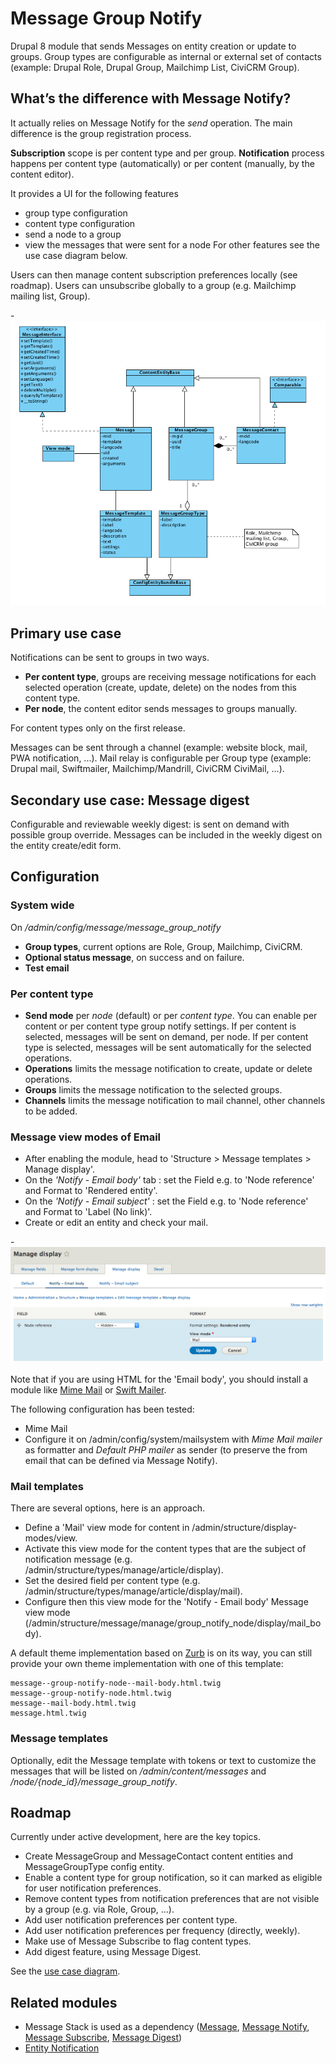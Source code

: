 # Message Group Notify


Drupal 8 module that sends Messages on entity creation or update to groups.
Group types are configurable as internal or external set of contacts
(example: Drupal Role, Drupal Group, Mailchimp List, CiviCRM Group).

## What’s the difference with Message Notify?

It actually relies on Message Notify for the _send_ operation.
The main difference is the group registration process.

**Subscription** scope is per content type and per group.
**Notification** process happens per content type (automatically)
 or per content (manually, by the content editor).

It provides a UI for the following features
- group type configuration
- content type configuration
- send a node to a group
- view the messages that were sent for a node
For other features see the use case diagram below.

Users can then manage content subscription preferences locally (see roadmap).
Users can unsubscribe globally to a group (e.g. Mailchimp mailing list, Group).

-![Message Group Notify entities](documentation/diagram/class/message_group_notify_entities.png?raw=true "Message Group Notify entities")

## Primary use case

Notifications can be sent to groups in two ways.
- **Per content type**, groups are receiving message notifications
for each selected operation (create, update, delete) on the nodes
from this content type.
- **Per node**, the content editor sends messages to groups manually.

For content types only on the first release.

Messages can be sent through a channel
(example: website block, mail, PWA notification, ...).
Mail relay is configurable per Group type
(example: Drupal mail, Swiftmailer, Mailchimp/Mandrill, CiviCRM CiviMail, ...).

## Secondary use case: Message digest

Configurable and reviewable weekly digest:
is sent on demand with possible group override.
Messages can be included in the weekly digest on the entity create/edit form.

## Configuration

### System wide

On _/admin/config/message/message_group_notify_

- **Group types**, current options are Role, Group, Mailchimp, CiviCRM.
- **Optional status message**, on success and on failure.
- **Test email**

### Per content type

- **Send mode** per _node_ (default) or per _content type_.
You can enable per content or per content type group notify settings.
If per content is selected, messages will be sent on demand, per node.
If per content type is selected, messages will be sent automatically for the
selected operations.
- **Operations** limits the message notification to create, update or
delete operations.
- **Groups** limits the message notification to the selected groups.
- **Channels** limits the message notification to mail channel, other channels
to be added.

### Message view modes of Email

- After enabling the module, head to
'Structure > Message templates > Manage display'.
- On the _'Notify - Email body'_ tab : set the Field e.g. to
'Node reference' and Format to 'Rendered entity'.
- On the _'Notify - Email subject'_ : set the Field e.g. to  'Node reference'
and Format to 'Label (No link)'.
- Create or edit an entity and check your mail.

-![Message Group Notify - Email body](documentation/screenshot/message-mail-body.png?raw=true "Message Group Notify - Email body")

Note that if you are using HTML for the 'Email body', you should install a
module like
[Mime Mail](https://www.drupal.org/project/mimemail)
or [Swift Mailer](https://www.drupal.org/project/swiftmailer).

The following configuration has been tested:
- Mime Mail
- Configure it on /admin/config/system/mailsystem with _Mime Mail mailer_ as
formatter and _Default PHP mailer_ as sender (to preserve the from email that
can be defined via Message Notify).

### Mail templates

There are several options, here is an approach.

- Define a 'Mail' view mode for content in /admin/structure/display-modes/view.
- Activate this view mode for the content types that are the subject of
notification message (e.g. /admin/structure/types/manage/article/display).
- Set the desired field per content type
(e.g. /admin/structure/types/manage/article/display/mail).
- Configure then this view mode for the 'Notify - Email body' Message view mode
(/admin/structure/message/manage/group_notify_node/display/mail_body).

A default theme implementation based on
[Zurb](https://foundation.zurb.com/emails/templates/hero.html) is on its way,
you can still provide your own theme implementation with one of this template:

```
message--group-notify-node--mail-body.html.twig
message--group-notify-node.html.twig
message--mail-body.html.twig
message.html.twig
```

### Message templates

Optionally, edit the Message template with tokens or text to customize
the messages that will be listed on _/admin/content/messages_ and
_/node/{node_id}/message_group_notify_.

## Roadmap

Currently under active development, here are the key topics.

- Create MessageGroup and MessageContact content entities and
MessageGroupType config entity.
- Enable a content type for group notification, so it can marked as eligible
for user notification preferences.
- Remove content types from notification preferences that are not visible by
a group (e.g. via Role, Group, …).
- Add user notification preferences per content type.
- Add user notification preferences per frequency (directly, weekly).
- Make use of Message Subscribe to flag content types.
- Add digest feature, using Message Digest.

See the [use case diagram](https://www.drupal.org/files/Message%20Group%20Notify%20-%20use%20case%20diagram.pdf).

## Related modules

- Message Stack is used as a dependency
([Message](https://www.drupal.org/project/message),
[Message Notify](https://www.drupal.org/project/message_notify),
[Message Subscribe](https://www.drupal.org/project/message_subscribe),
[Message Digest](https://www.drupal.org/project/message_digest))
- [Entity Notification](https://www.drupal.org/project/entity_notification)
